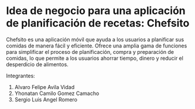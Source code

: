 # Idea de negocio para una aplicación de planificación de recetas: Chefsito

Chefsito es una aplicación móvil que ayuda a los usuarios a planificar sus comidas de manera fácil y eficiente. Ofrece una amplia gama de funciones para simplificar el proceso de planificación, compra y preparación de comidas, lo que permite a los usuarios ahorrar tiempo, dinero y reducir el desperdicio de alimentos.

Integrantes:
1. Alvaro Felipe Avila Vidad
2. Yhonatan Camilo Gomez Camacho
3. Sergio Luis Angel Romero
